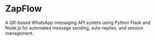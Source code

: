 # ZapFlow
A QR-based WhatsApp messaging API system using Python Flask and Node.js for automated message sending, auto-replies, and session management.
